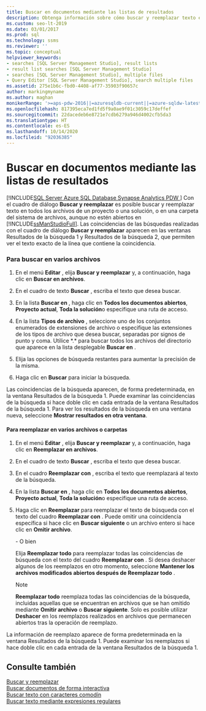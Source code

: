 ```yaml
---
title: Buscar en documentos mediante las listas de resultados
description: Obtenga información sobre cómo buscar y reemplazar texto en todos los archivos de un proyecto, una solución o una carpeta del sistema de archivos. Las coincidencias aparecen en la ventana Resultados de la búsqueda 1 y puede hacer doble clic en una coincidencia para ver la línea que la contiene.
ms.custom: seo-lt-2019
ms.date: 03/01/2017
ms.prod: sql
ms.technology: ssms
ms.reviewer: ''
ms.topic: conceptual
helpviewer_keywords:
- searches [SQL Server Management Studio], result lists
- result list searches [SQL Server Management Studio]
- searches [SQL Server Management Studio], multiple files
- Query Editor [SQL Server Management Studio], search multiple files
ms.assetid: 275e1b6c-fbd0-4408-af77-35903f90657c
author: markingmyname
ms.author: maghan
monikerRange: '>=aps-pdw-2016||=azuresqldb-current||=azure-sqldw-latest||>=sql-server-2016||=sqlallproducts-allversions||>=sql-server-linux-2017||=azuresqldb-mi-current'
ms.openlocfilehash: 817395eca7ed1fd5f9a0ae9f01c3059c17deffef
ms.sourcegitcommit: 22dacedeb6e8721e7cdb6279a946d4002cfb5da3
ms.translationtype: HT
ms.contentlocale: es-ES
ms.lasthandoff: 10/14/2020
ms.locfileid: "92036385"
---
```

# <a name="search-documents-using-results-lists"></a>Buscar en documentos mediante las listas de resultados
[!INCLUDE[SQL Server Azure SQL Database Synapse Analytics PDW ](../../includes/applies-to-version/sql-asdb-asdbmi-asa-pdw.md)]
  Con el cuadro de diálogo **Buscar y reemplazar** es posible buscar y reemplazar texto en todos los archivos de un proyecto o una solución, o en una carpeta del sistema de archivos, aunque no estén abiertos en [!INCLUDE[ssManStudioFull](../../includes/ssmanstudiofull-md.md)]. Las coincidencias de las búsquedas realizadas con el cuadro de diálogo **Buscar y reemplazar** aparecen en las ventanas Resultados de la búsqueda 1 y Resultados de la búsqueda 2, que permiten ver el texto exacto de la línea que contiene la coincidencia.  
  
### <a name="to-search-in-multiple-files"></a>Para buscar en varios archivos  
  
1.  En el menú **Editar** , elija **Buscar y reemplazar** y, a continuación, haga clic en **Buscar en archivos**.  
  
2.  En el cuadro de texto **Buscar** , escriba el texto que desea buscar.  
  
3.  En la lista **Buscar en** , haga clic en **Todos los documentos abiertos**, **Proyecto actual**, **Toda la solución**o especifique una ruta de acceso.  
  
4.  En la lista **Tipos de archivo** , seleccione uno de los conjuntos enumerados de extensiones de archivo o especifique las extensiones de los tipos de archivo que desea buscar, separadas por signos de punto y coma. Utilice \*.\* para buscar todos los archivos del directorio que aparece en la lista desplegable **Buscar en** .  
  
5.  Elija las opciones de búsqueda restantes para aumentar la precisión de la misma.  
  
6.  Haga clic en **Buscar** para iniciar la búsqueda.  
  
 Las coincidencias de la búsqueda aparecen, de forma predeterminada, en la ventana Resultados de la búsqueda 1. Puede examinar las coincidencias de la búsqueda si hace doble clic en cada entrada de la ventana Resultados de la búsqueda 1. Para ver los resultados de la búsqueda en una ventana nueva, seleccione **Mostrar resultados en otra ventana**.  
  
#### <a name="to-replace-across-multiple-files-or-folders"></a>Para reemplazar en varios archivos o carpetas  
  
1.  En el menú **Editar** , elija **Buscar y reemplazar** y, a continuación, haga clic en **Reemplazar en archivos**.  
  
2.  En el cuadro de texto **Buscar** , escriba el texto que desea buscar.  
  
3.  En el cuadro **Reemplazar con** , escriba el texto que reemplazará al texto de la búsqueda.  
  
4.  En la lista **Buscar en** , haga clic en **Todos los documentos abiertos**, **Proyecto actual**, **Toda la solución**o especifique una ruta de acceso.  
  
5.  Haga clic en **Reemplazar** para reemplazar el texto de búsqueda con el texto del cuadro **Reemplazar con** . Puede omitir una coincidencia específica si hace clic en **Buscar siguiente** o un archivo entero si hace clic en **Omitir archivo**.  
  
     \- O bien  
  
     Elija **Reemplazar todo** para reemplazar todas las coincidencias de búsqueda con el texto del cuadro **Reemplazar con** . Si desea deshacer algunos de los reemplazos en otro momento, seleccione **Mantener los archivos modificados abiertos después de Reemplazar todo** .  
  
    > [!NOTE]  
    >  **Reemplazar todo** reemplaza todas las coincidencias de la búsqueda, incluidas aquellas que se encuentran en archivos que se han omitido mediante **Omitir archivo** o **Buscar siguiente**. Solo es posible utilizar **Deshacer** en los reemplazos realizados en archivos que permanecen abiertos tras la operación de reemplazo.  
  
 La información de reemplazo aparece de forma predeterminada en la ventana Resultados de la búsqueda 1. Puede examinar los reemplazos si hace doble clic en cada entrada de la ventana Resultados de la búsqueda 1.  
  
## <a name="see-also"></a>Consulte también  
 [Buscar y reemplazar](./search-and-replace.md)   
 [Buscar documentos de forma interactiva](./search-documents-interactively.md)   
 [Buscar texto con caracteres comodín](./search-text-with-wildcards.md)   
 [Buscar texto mediante expresiones regulares](./search-text-with-regular-expressions.md)  
  
